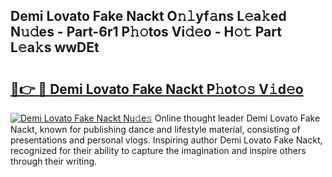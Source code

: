 ## Demi Lovato Fake Nackt O𝚗𝚕yf𝚊ns L𝚎a𝚔ed N𝚞𝚍es - Part-6r1 P𝚑𝚘tos Vi𝚍𝚎o - H𝚘𝚝 Part L𝚎a𝚔s wwDEt

# <h2><a href="http://kfd5sdg.oniu.top/?m=Demi+Lovato+Fake+Nackt">🔗👉 🔴 Demi Lovato Fake Nackt P𝚑ot𝚘𝚜 V𝚒d𝚎o</a></h2>

[![Demi Lovato Fake Nackt Nu𝚍e𝚜](https://i.imgur.com/0qMVB7G.gif)](http://kfd5sdg.oniu.top/?m=Demi+Lovato+Fake+Nackt)
Online thought leader Demi Lovato Fake Nackt, known for publishing dance and lifestyle material, consisting of presentations and personal vlogs. Inspiring author Demi Lovato Fake Nackt, recognized for their ability to capture the imagination and inspire others through their writing.  
